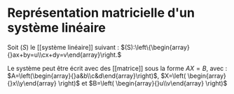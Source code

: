 # Représentation matricielle d'un système linéaire
Soit $(S)$ le [[système linéaire]] suivant :
$(S):\left\{\begin{array}{}ax+by=u\\cx+dy=v\end{array}\right.$

Le système peut être écrit avec des [[matrice]] sous la forme $AX=B$, avec :
$A=\left(\begin{array}{}a&b\\c&d\end{array}\right)$, $X=\left( \begin{array}{}x\\y\end{array} \right)$ et $B=\left( \begin{array}{}u\\v\end{array} \right)$

